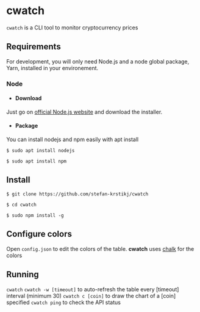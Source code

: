 
# cwatch

`cwatch` is a CLI tool to monitor cryptocurrency prices

## Requirements

For development, you will only need Node.js and a node global package, Yarn, installed in your environement.

### Node

- #### Download

Just go on [official Node.js website](https://nodejs.org/) and download the installer.


- #### Package

You can install nodejs and npm easily with apt install

`$ sudo apt install nodejs`

`$ sudo apt install npm`


## Install

`$ git clone https://github.com/stefan-krstikj/cwatch`

`$ cd cwatch`

`$ sudo npm install -g`

## Configure colors

Open `config.json` to edit the colors of the table. <b>cwatch</b> uses [chalk](https://www.npmjs.com/package/chalk) for the colors


## Running

`cwatch`
`cwatch -w [timeout]` to auto-refresh the table every [timeout] interval (minimum 30)
`cwatch c [coin]` to draw the chart of a [coin] specified
`cwatch ping` to check the API status
